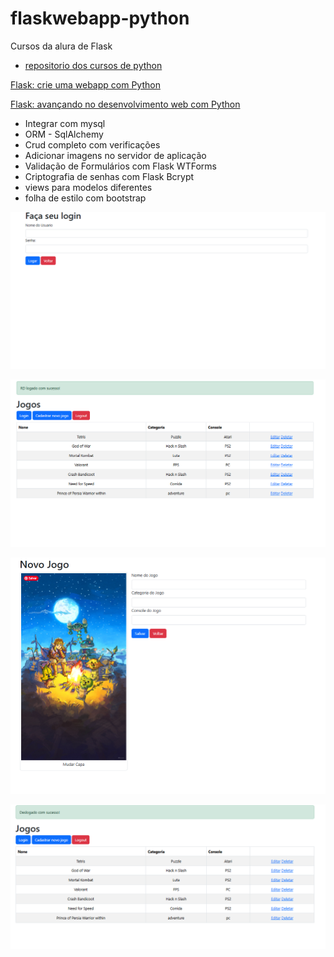# flaskwebapp-python
Cursos da alura de Flask


* [repositorio dos cursos de python](https://github.com/ronaldodeschain/python_alura)
  
[Flask: crie uma webapp com Python](https://cursos.alura.com.br/course/flask-crie-webapp-python)

[Flask: avançando no desenvolvimento web com Python](https://cursos.alura.com.br/course/flask-desenvolvimento-web)



- Integrar com mysql
- ORM - SqlAlchemy
- Crud completo com verificações
- Adicionar imagens no servidor de aplicação
- Validação de Formulários com Flask WTForms
- Criptografia de senhas com Flask Bcrypt
- views para modelos diferentes
- folha de estilo com bootstrap

![Login](image.png)

![Lista de Jogos](image-1.png)

![Novo Jogo](image-2.png)


![Logout](image-3.png)